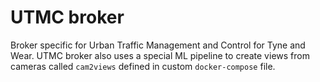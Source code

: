 # UTMC broker

Broker specific for Urban Traffic Management and Control for Tyne and Wear. UTMC broker also uses a special ML pipeline to create views from cameras called `cam2views` defined in custom `docker-compose` file.

